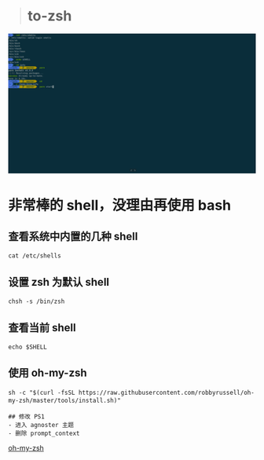 > # to-zsh

![zsh](../images/zsh.png)

# 非常棒的 shell，没理由再使用 bash

## 查看系统中内置的几种 shell

```
cat /etc/shells
```

## 设置 zsh 为默认 shell

```
chsh -s /bin/zsh
```

## 查看当前 shell

```
echo $SHELL
```

## 使用 oh-my-zsh

```
sh -c "$(curl -fsSL https://raw.githubusercontent.com/robbyrussell/oh-my-zsh/master/tools/install.sh)"

## 修改 PS1
- 进入 agnoster 主题
- 删除 prompt_context
```

[oh-my-zsh](https://github.com/robbyrussell/oh-my-zsh)
